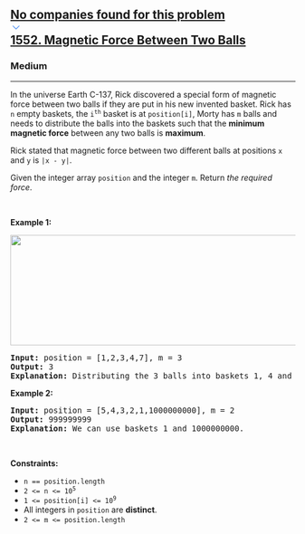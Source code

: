 <h2><a href="https://leetcode.com/problems/magnetic-force-between-two-balls/"><div id="big-omega-company-tags"><div id="big-omega-topbar"><div class="companyTagsContainer" style="overflow-x: scroll; flex-wrap: nowrap;"><div class="companyTagsContainer--tag">No companies found for this problem</div></div><div class="companyTagsContainer--chevron"><div><svg version="1.1" id="icon" xmlns="http://www.w3.org/2000/svg" xmlns:xlink="http://www.w3.org/1999/xlink" x="0px" y="0px" viewBox="0 0 32 32" fill="#4087F1" xml:space="preserve" style="width: 20px; --darkreader-inline-fill: #529be1;" data-darkreader-inline-fill=""><polygon points="16,22 6,12 7.4,10.6 16,19.2 24.6,10.6 26,12 "></polygon><rect id="_x3C_Transparent_Rectangle_x3E_" class="st0" fill="none" width="32" height="32"></rect></svg></div></div></div></div>1552. Magnetic Force Between Two Balls</a></h2><h3>Medium</h3><hr><div><p>In the universe Earth C-137, Rick discovered a special form of magnetic force between two balls if they are put in his new invented basket. Rick has <code>n</code> empty baskets, the <code>i<sup>th</sup></code> basket is at <code>position[i]</code>, Morty has <code>m</code> balls and needs to distribute the balls into the baskets such that the <strong>minimum magnetic force</strong> between any two balls is <strong>maximum</strong>.</p>

<p>Rick stated that magnetic force between two different balls at positions <code>x</code> and <code>y</code> is <code>|x - y|</code>.</p>

<p>Given the integer array <code>position</code> and the integer <code>m</code>. Return <em>the required force</em>.</p>

<p>&nbsp;</p>
<p><strong class="example">Example 1:</strong></p>
<img alt="" src="https://assets.leetcode.com/uploads/2020/08/11/q3v1.jpg" style="width: 562px; height: 195px;">
<pre><strong>Input:</strong> position = [1,2,3,4,7], m = 3
<strong>Output:</strong> 3
<strong>Explanation:</strong> Distributing the 3 balls into baskets 1, 4 and 7 will make the magnetic force between ball pairs [3, 3, 6]. The minimum magnetic force is 3. We cannot achieve a larger minimum magnetic force than 3.
</pre>

<p><strong class="example">Example 2:</strong></p>

<pre><strong>Input:</strong> position = [5,4,3,2,1,1000000000], m = 2
<strong>Output:</strong> 999999999
<strong>Explanation:</strong> We can use baskets 1 and 1000000000.
</pre>

<p>&nbsp;</p>
<p><strong>Constraints:</strong></p>

<ul>
	<li><code>n == position.length</code></li>
	<li><code>2 &lt;= n &lt;= 10<sup>5</sup></code></li>
	<li><code>1 &lt;= position[i] &lt;= 10<sup>9</sup></code></li>
	<li>All integers in <code>position</code> are <strong>distinct</strong>.</li>
	<li><code>2 &lt;= m &lt;= position.length</code></li>
</ul>
</div>